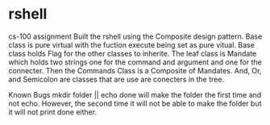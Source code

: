 # rshell
cs-100 assignment 
Built the rshell using the Composite design pattern.
Base class is pure virtual with the fuction execute being set as pure vitual. 
Base class holds Flag for the other classes to inherite. 
The leaf class is Mandate which holds two strings one for the command and argument and one for the connecter. 
Then the Commands Class is a Composite of Mandates.
And, Or, and Semicolon are classes that are use are conecters in the tree.  

Known Bugs 
mkdir folder || echo done will make the folder the first time and not echo.
However, the second time it will not be able to make the folder but it will not
print done either. 

